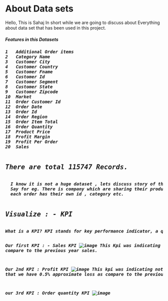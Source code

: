 <!DOCTYPE html>
<html>
<head>
</head>
<body>

<h1>About Data sets</h1>
<p>Hello, This is Sahaj In short while we are going to discuss about Everything about data set that has been used in this project.</p>
<h5>Features in this Datasets<h5>
<pre>
1	Additional Order items
2	Category Name
3	Customer City
4	Customer Country
5	Customer Fname
6	Customer Id
7	Customer Segment
8	Customer State
9	Customer Zipcode
10	Market
11	Order Customer Id
12	Order Date
13	Order Id
14	Order Region
15	Order Item Total
16	Order Quantity
17	Product Price
18	Profit Margin
19	Profit Per Order
20	Sales

<h2>There are total 115747 Records.</h2>
  I know it is not a huge dataset , lets discuss story of the dataset and visualization of each features ad outcomes.
  Say for eg. There is company which are sharing their product diffrent market in diffrent region of a country, and as they are delivering the order collect some customer information like , their state, pincode, region, country,etc
  each order has their own id , category etc.
  
 
<h2>Visualize : - KPI </h2>
What is a KPI? KPI stands for key performance indicator, a quantifiable measure of performance over time for a specific objective. KPIs provide targets for teams to shoot for, milestones to gauge progress, and insights that help people across the organization make better decisions.

Our first KPI : - Sales KPI
    ![image](https://user-images.githubusercontent.com/109127584/210971581-a1db7c19-1520-4701-8c1f-3cbb0b581fd9.png)
This Kpi was indicating that we have growth of 5% + as compare to the previous year sales.

Our 2nd KPI : Profit KPI
    ![image](https://user-images.githubusercontent.com/109127584/210971963-006df0dc-ab8a-4fa1-97a4-172f6f3981ab.png)
This kpi was indicating not happily , here we can see that we have 0.5% approximate loss as compare to the previous year.

our 3rd KPI  : Order quantity KPI
    ![image](https://user-images.githubusercontent.com/109127584/210972282-10753517-ec41-4cd4-a449-eaaed7e9475c.png)


  
</pre>

</body>
</html>
